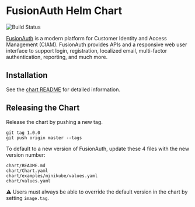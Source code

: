 # FusionAuth Helm Chart

![Build Status](https://github.com/FusionAuth/charts/actions/workflows/release.yml/badge.svg)

[FusionAuth](https://fusionauth.io/) is a modern platform for Customer Identity and Access Management (CIAM). FusionAuth provides APIs and a responsive web user interface to support login, registration, localized email, multi-factor authentication, reporting, and much more.

## Installation

See the [chart README](chart/README.md) for detailed information.

## Releasing the Chart

Release the chart by pushing a new tag.

```
git tag 1.0.0
git push origin master --tags
```

To default to a new version of FusionAuth, update these 4 files with the new version number:

```
chart/README.md
chart/Chart.yaml
chart/examples/minikube/values.yaml
chart/values.yaml
```

⚠️ Users must always be able to override the default version in the chart by setting `image.tag`.
